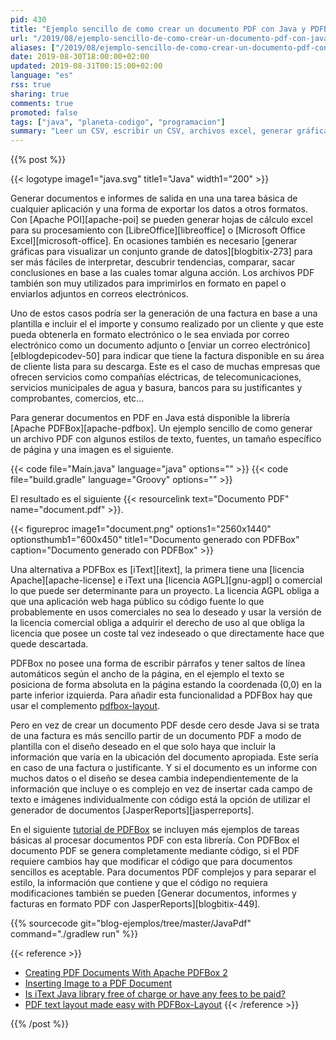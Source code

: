 ```yaml
---
pid: 430
title: "Ejemplo sencillo de como crear un documento PDF con Java y PDFBox"
url: "/2019/08/ejemplo-sencillo-de-como-crear-un-documento-pdf-con-java-y-pdfbox/"
aliases: ["/2019/08/ejemplo-sencillo-de-como-crear-un-documento-pdf-con-pdfbox/"] 
date: 2019-08-30T18:00:00+02:00
updated: 2019-08-31T00:15:00+02:00
language: "es"
rss: true
sharing: true
comments: true
promoted: false
tags: ["java", "planeta-codigo", "programacion"]
summary: "Leer un CSV, escribir un CSV, archivos excel, generar gráficas para visualizar datos junto con generar documentos PDF son tareas comunes de las aplicaciones como forma de exportar los datos de la base de datos de una aplicación. Generar un archivo PDF con PDFBox requiere unas pocas lineas de código para documentos con cierta complejidad quizá sea más adecuado usar la librería JasperReports."
---
```


{{% post %}}

{{< logotype image1="java.svg" title1="Java" width1="200" >}}

Generar documentos e informes de salida en una una tarea básica de cualquier aplicación y una forma de exportar los datos a otros formatos. Con [Apache POI][apache-poi] se pueden generar hojas de cálculo excel para su procesamiento con [LibreOffice][libreoffice] o [Microsoft Office Excel][microsoft-office]. En ocasiones también es necesario [generar gráficas para visualizar un conjunto grande de datos][blogbitix-273] para ser más fáciles de interpretar, descubrir tendencias, comparar, sacar conclusiones en base a las cuales tomar alguna acción. Los archivos PDF también son muy utilizados para imprimirlos en formato en papel o enviarlos adjuntos en correos electrónicos.

Uno de estos casos podría ser la generación de una factura en base a una plantilla e incluir el el importe y consumo realizado por un cliente y que este pueda obtenerla en formato electrónico o le sea enviada por correo electrónico como un documento adjunto o [enviar un correo electrónico][elblogdepicodev-50] para indicar que tiene la factura disponible en su área de cliente lista para su descarga. Este es el caso de muchas empresas que ofrecen servicios como compañías eléctricas, de telecomunicaciones, servicios municipales de agua y basura, bancos para su justificantes y comprobantes, comercios, etc...

Para generar documentos en PDF en Java está disponible la librería [Apache PDFBox][apache-pdfbox]. Un ejemplo sencillo de como generar un archivo PDF con algunos estilos de texto, fuentes, un tamaño específico de página y una imagen es el siguiente.

{{< code file="Main.java" language="java" options="" >}}
{{< code file="build.gradle" language="Groovy" options="" >}}

 El resultado es el siguiente {{< resourcelink text="Documento PDF" name="document.pdf" >}}.

{{< figureproc
    image1="document.png" options1="2560x1440" optionsthumb1="600x450" title1="Documento generado con PDFBox"
    caption="Documento generado con PDFBox" >}}

Una alternativa a PDFBox es [iText][itext], la primera tiene una [licencia Apache][apache-license] e iText una [licencia AGPL][gnu-agpl] o comercial lo que puede ser determinante para un proyecto. La licencia AGPL obliga a que una aplicación web haga público su código fuente lo que probablemente en usos comerciales no sea lo deseado y usar la versión de la licencia comercial obliga a adquirir el derecho de uso al que obliga la licencia que posee un coste tal vez indeseado o que directamente hace que quede descartada.

PDFBox no posee una forma de escribir párrafos y tener saltos de línea automáticos según el ancho de la página, en el ejemplo el texto se posiciona de forma absoluta en la página estando la coordenada (0,0) en la parte inferior izquierda. Para añadir esta funcionalidad a PDFBox hay que usar el complemento [pdfbox-layout](https://github.com/ralfstuckert/pdfbox-layout).

Pero en vez de crear un documento PDF desde cero desde Java si se trata de una factura es más sencillo partir de un documento PDF a modo de plantilla con el diseño deseado en el que solo haya que incluir la información que varía en la ubicación del documento apropiada. Este sería en caso de una factura o justificante. Y si el documento es un informe con muchos datos o el diseño se desea cambia independientemente de la información que incluye o es complejo en vez de insertar cada campo de texto e imágenes individualmente con código está la opción de utilizar el generador de documentos [JasperReports][jasperreports]. 

En el siguiente [tutorial de PDFBox](https://www.tutorialspoint.com/pdfbox/index.htm) se incluyen más ejemplos de tareas básicas al procesar documentos PDF con esta librería. Con PDFBox el documento PDF se genera completamente mediante código, si el PDF requiere cambios hay que modificar el código que para documentos sencillos es aceptable. Para documentos PDF complejos y para separar el estilo, la información que contiene y que el código no requiera modificaciones también se pueden [Generar documentos, informes y facturas en formato PDF con JasperReports][blogbitix-449].

{{% sourcecode git="blog-ejemplos/tree/master/JavaPdf" command="./gradlew run" %}}

{{< reference >}}
* [Creating PDF Documents With Apache PDFBox 2](https://dzone.com/articles/creating-pdf-documents-with-apache-pdfbox-2)
* [Inserting Image to a PDF Document](https://www.tutorialspoint.com/pdfbox/pdfbox_inserting_image.htm)
* [Is iText Java library free of charge or have any fees to be paid?](https://stackoverflow.com/a/27867740)
* [PDF text layout made easy with PDFBox-Layout](https://hardmockcafe.blogspot.com/2016/04/pdf-text-layout-made-easy-with-pdfbox_17.html)
{{< /reference >}}

{{% /post %}}
